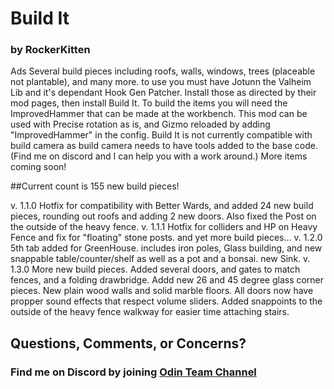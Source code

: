 ﻿
# Build It

### by RockerKitten

Ads Several build pieces including roofs, walls, windows, trees (placeable not plantable), and many more.
to use you must have Jotunn the Valheim Lib and it's dependant Hook Gen Patcher. Install those as directed by their mod pages, then install Build It.
To build the items you will need the ImprovedHammer that can be made at the workbench.
This mod can be used with Precise rotation as is, and Gizmo reloaded by adding "ImprovedHammer" in the config.
Build It is not currently compatible with build camera as build camera needs to have tools added to the base code. (Find me on discord and I can help you with a work around.)
More items coming soon! 

##Current count is 155 new build pieces!

v. 1.1.0 Hotfix for compatibility with Better Wards, and added 24 new build pieces, rounding out roofs and adding 2 new doors. Also fixed the Post on the outside of the heavy fence.
v. 1.1.1 Hotfix for colliders and HP on Heavy Fence and fix for "floating" stone posts. and yet more build pieces...
v. 1.2.0 5th tab added for GreenHouse. includes iron poles, Glass building, and new snappable table/counter/shelf as well as a pot and a bonsai. new Sink.
v. 1.3.0 More new build pieces. Added several doors, and gates to match fences, and a folding drawbridge. Addd new 26 and 45 degree glass corner pieces. New plain wood walls and solid marble floors. All doors now have propper sound effects that respect volume sliders. Added snappoints to the outside of the heavy fence walkway for easier time attaching stairs.

## Questions, Comments, or Concerns?
### Find me on Discord by joining [Odin Team Channel](https://discord.gg/hfgmEc2hXt)